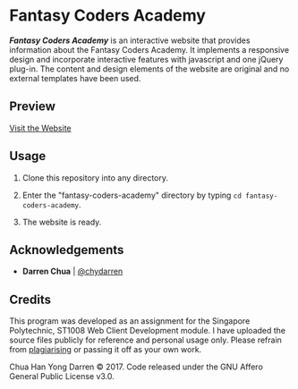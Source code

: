 # Fantasy Coders Academy

***Fantasy Coders Academy*** is an interactive website that provides information about the Fantasy Coders Academy. It implements a responsive design and 
incorporate interactive features with javascript and one jQuery plug-in. The content and design elements of the website are 
original and no external templates have been used.

## Preview

[Visit the Website](http://fcaca2.azurewebsites.net/)

## Usage

1. Clone this repository into any directory.

2. Enter the "fantasy-coders-academy" directory by typing `cd fantasy-coders-academy`. 

3. The website is ready.

## Acknowledgements 

- **Darren Chua** | [@chydarren](https://github.com/chydarren)

## Credits 

This program was developed as an assignment for the Singapore Polytechnic, ST1008 Web Client Development module. I have uploaded the source files publicly for reference and personal usage only. Please refrain from [plagiarising](https://www.sp.edu.sg/sp/student-services/ssc-overview/student-handbook/intellectual-property-copyright-and-plagiarism) or passing it off as your own work. 

Chua Han Yong Darren © 2017. Code released under the GNU Affero General Public License v3.0.
